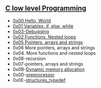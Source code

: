 ## <ins> [C low level Programming](https://en.wikipedia.org/wiki/C_(programming_language))
 * [0x00 Hello, World](https://www.geeksforgeeks.org/c-hello-world-program/)
 * [0x01 Variables, if, else, while](https://www.geeksforgeeks.org/variables-in-c/)
 * [0x03-Debugging](https://en.wikipedia.org/wiki/Debugging)
 * [0x02 Functions, Nested loops](http://www.tutorialspoint.com/cprogramming/c_functions.html/)
 * [0x05 Pointers, arrays and strings](https://www.javatpoint.com/c-pointers#:~:text=The%20pointer%20in%20C%20language,a%20pointer%20is%202%20byte.)
* 0x06 More pointers, arrays and strings
 * 0x04. More functions and nested loops
 * 0x08-recursion
 * 0x07-pointers, arrays and strings
 * 0x0B-[Dynamic memory allocation](https://www.geeksforgeeks.org/dynamic-memory-allocation-in-c-using-malloc-calloc-free-and-realloc/)
 * 0x0D-[preprocessor](https://en.wikipedia.org/wiki/Preprocessor#:~:text=In%20computer%20science%2C%20a%20preprocessor,some%20subsequent%20programs%20like%20compilers)
 * 0x0E-[structures_typedef](https://www.w3schools.com/c/c_structs.php)
